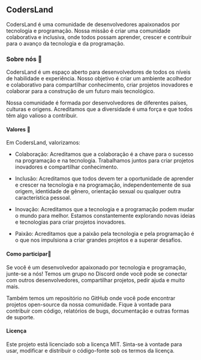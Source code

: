 ## CodersLand
CodersLand é uma comunidade de desenvolvedores apaixonados por tecnologia e programação. Nossa missão é criar uma comunidade colaborativa e inclusiva, onde todos possam aprender, crescer e contribuir para o avanço da tecnologia e da programação.

### Sobre nós 🍿
CodersLand é um espaço aberto para desenvolvedores de todos os níveis de habilidade e experiência. Nosso objetivo é criar um ambiente acolhedor e colaborativo para compartilhar conhecimento, criar projetos inovadores e colaborar para a construção de um futuro mais tecnológico.

Nossa comunidade é formada por desenvolvedores de diferentes países, culturas e origens. Acreditamos que a diversidade é uma força e que todos têm algo valioso a contribuir.

#### Valores 🌈
Em CodersLand, valorizamos:

* Colaboração: Acreditamos que a colaboração é a chave para o sucesso na programação e na tecnologia. Trabalhamos juntos para criar projetos inovadores e compartilhar conhecimento.

* Inclusão: Acreditamos que todos devem ter a oportunidade de aprender e crescer na tecnologia e na programação, independentemente de sua origem, identidade de gênero, orientação sexual ou qualquer outra característica pessoal.

* Inovação: Acreditamos que a tecnologia e a programação podem mudar o mundo para melhor. Estamos constantemente explorando novas ideias e tecnologias para criar projetos inovadores.

* Paixão: Acreditamos que a paixão pela tecnologia e pela programação é o que nos impulsiona a criar grandes projetos e a superar desafios.

#### Como participar🙋‍
Se você é um desenvolvedor apaixonado por tecnologia e programação, junte-se a nós! Temos um grupo no Discord onde você pode se conectar com outros desenvolvedores, compartilhar projetos, pedir ajuda e muito mais.

Também temos um repositório no GitHub onde você pode encontrar projetos open-source da nossa comunidade. Fique à vontade para contribuir com código, relatórios de bugs, documentação e outras formas de suporte.

#### Licença
Este projeto está licenciado sob a licença MIT. Sinta-se à vontade para usar, modificar e distribuir o código-fonte sob os termos da licença.
